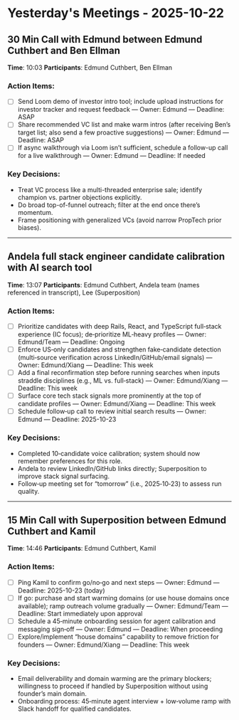 # Yesterday's Meetings - 2025-10-22

## 30 Min Call with Edmund between Edmund Cuthbert and Ben Ellman
**Time**: 10:03
**Participants**: Edmund Cuthbert, Ben Ellman

### Action Items:
- [ ] Send Loom demo of investor intro tool; include upload instructions for investor tracker and request feedback — Owner: Edmund — Deadline: ASAP
- [ ] Share recommended VC list and make warm intros (after receiving Ben’s target list; also send a few proactive suggestions) — Owner: Edmund — Deadline: ASAP
- [ ] If async walkthrough via Loom isn’t sufficient, schedule a follow-up call for a live walkthrough — Owner: Edmund — Deadline: If needed

### Key Decisions:
- Treat VC process like a multi-threaded enterprise sale; identify champion vs. partner objections explicitly.
- Do broad top-of-funnel outreach; filter at the end once there’s momentum.
- Frame positioning with generalized VCs (avoid narrow PropTech prior biases).

---

## Andela full stack engineer candidate calibration with AI search tool
**Time**: 13:07
**Participants**: Edmund Cuthbert, Andela team (names referenced in transcript), Lee (Superposition)

### Action Items:
- [ ] Prioritize candidates with deep Rails, React, and TypeScript full‑stack experience (IC focus); de‑prioritize ML‑heavy profiles — Owner: Edmund/Team — Deadline: Ongoing
- [ ] Enforce US‑only candidates and strengthen fake‑candidate detection (multi‑source verification across LinkedIn/GitHub/email signals) — Owner: Edmund/Xiang — Deadline: This week
- [ ] Add a final reconfirmation step before running searches when inputs straddle disciplines (e.g., ML vs. full‑stack) — Owner: Edmund/Xiang — Deadline: This week
- [ ] Surface core tech stack signals more prominently at the top of candidate profiles — Owner: Edmund/Xiang — Deadline: This week
- [ ] Schedule follow‑up call to review initial search results — Owner: Edmund — Deadline: 2025-10-23

### Key Decisions:
- Completed 10‑candidate voice calibration; system should now remember preferences for this role.
- Andela to review LinkedIn/GitHub links directly; Superposition to improve stack signal surfacing.
- Follow‑up meeting set for “tomorrow” (i.e., 2025‑10‑23) to assess run quality.

---

## 15 Min Call with Superposition between Edmund Cuthbert and Kamil
**Time**: 14:46
**Participants**: Edmund Cuthbert, Kamil

### Action Items:
- [ ] Ping Kamil to confirm go/no‑go and next steps — Owner: Edmund — Deadline: 2025-10-23 (today)
- [ ] If go: purchase and start warming domains (or use house domains once available); ramp outreach volume gradually — Owner: Edmund/Team — Deadline: Start immediately upon approval
- [ ] Schedule a 45‑minute onboarding session for agent calibration and messaging sign‑off — Owner: Edmund — Deadline: When proceeding
- [ ] Explore/implement “house domains” capability to remove friction for founders — Owner: Edmund/Xiang — Deadline: This week

### Key Decisions:
- Email deliverability and domain warming are the primary blockers; willingness to proceed if handled by Superposition without using founder’s main domain.
- Onboarding process: 45‑minute agent interview + low‑volume ramp with Slack handoff for qualified candidates.

